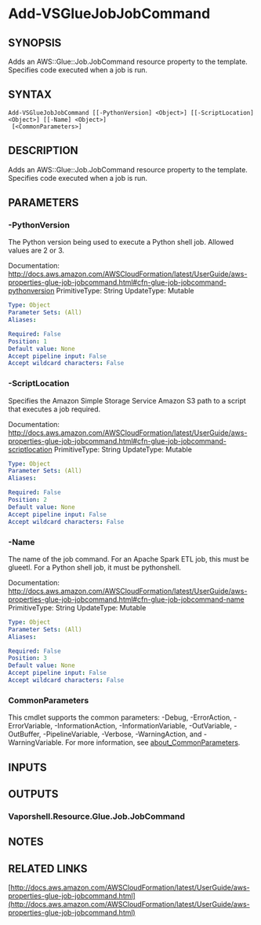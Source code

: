 # Add-VSGlueJobJobCommand

## SYNOPSIS
Adds an AWS::Glue::Job.JobCommand resource property to the template.
Specifies code executed when a job is run.

## SYNTAX

```
Add-VSGlueJobJobCommand [[-PythonVersion] <Object>] [[-ScriptLocation] <Object>] [[-Name] <Object>]
 [<CommonParameters>]
```

## DESCRIPTION
Adds an AWS::Glue::Job.JobCommand resource property to the template.
Specifies code executed when a job is run.

## PARAMETERS

### -PythonVersion
The Python version being used to execute a Python shell job.
Allowed values are 2 or 3.

Documentation: http://docs.aws.amazon.com/AWSCloudFormation/latest/UserGuide/aws-properties-glue-job-jobcommand.html#cfn-glue-job-jobcommand-pythonversion
PrimitiveType: String
UpdateType: Mutable

```yaml
Type: Object
Parameter Sets: (All)
Aliases:

Required: False
Position: 1
Default value: None
Accept pipeline input: False
Accept wildcard characters: False
```

### -ScriptLocation
Specifies the Amazon Simple Storage Service Amazon S3 path to a script that executes a job required.

Documentation: http://docs.aws.amazon.com/AWSCloudFormation/latest/UserGuide/aws-properties-glue-job-jobcommand.html#cfn-glue-job-jobcommand-scriptlocation
PrimitiveType: String
UpdateType: Mutable

```yaml
Type: Object
Parameter Sets: (All)
Aliases:

Required: False
Position: 2
Default value: None
Accept pipeline input: False
Accept wildcard characters: False
```

### -Name
The name of the job command.
For an Apache Spark ETL job, this must be glueetl.
For a Python shell job, it must be pythonshell.

Documentation: http://docs.aws.amazon.com/AWSCloudFormation/latest/UserGuide/aws-properties-glue-job-jobcommand.html#cfn-glue-job-jobcommand-name
PrimitiveType: String
UpdateType: Mutable

```yaml
Type: Object
Parameter Sets: (All)
Aliases:

Required: False
Position: 3
Default value: None
Accept pipeline input: False
Accept wildcard characters: False
```

### CommonParameters
This cmdlet supports the common parameters: -Debug, -ErrorAction, -ErrorVariable, -InformationAction, -InformationVariable, -OutVariable, -OutBuffer, -PipelineVariable, -Verbose, -WarningAction, and -WarningVariable. For more information, see [about_CommonParameters](http://go.microsoft.com/fwlink/?LinkID=113216).

## INPUTS

## OUTPUTS

### Vaporshell.Resource.Glue.Job.JobCommand
## NOTES

## RELATED LINKS

[http://docs.aws.amazon.com/AWSCloudFormation/latest/UserGuide/aws-properties-glue-job-jobcommand.html](http://docs.aws.amazon.com/AWSCloudFormation/latest/UserGuide/aws-properties-glue-job-jobcommand.html)

